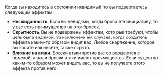 Когда вы находитесь в состоянии невидимый, то вы подвергаетесь следующим эффектам: 
* **Неожиданность**. Если вы невидимы, когда броса ете инициативу, то у вас есть преимущество на этот бросок. 
* **Скрытность**. Вы не подвержены эффектам, кото рые требуют, чтобы цель была видимой. За исключени ем случаев, когда создатель эффекта каким-то образом видит вас. Любое снаряжение, которое вы носите или несёте, также скрыто. 
* **Влияние на атаки**. Броски атаки против вас со вершаются с помехой, а ваши броски атаки имеют преимущество. Если существо каким-то образом может видеть вас, то вы не получаете этого эффекта против него.